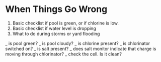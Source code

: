 ﻿# When Things Go Wrong

1. Basic checklist if pool is green, or if chlorine is low.
2. Basic checklist if water level is dropping
3. What to do during storms or yard flooding

_ is pool green?
_ is pool cloudy?
_ is chlorine present?
_ is chlorinator switched on?
_ is salt present?
_ does salt monitor indicate that charge is moving through chlorinator?
_ check the cell. Is it clean?
